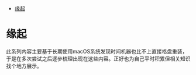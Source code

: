 <!--ts-->
* [缘起](#缘起)

<!-- Created by https://github.com/ekalinin/github-markdown-toc -->
<!-- Added by: runner, at: Fri Sep 16 04:08:12 UTC 2022 -->

<!--te-->
# 缘起

此系列内容主要基于长期使用macOS系统发现时间机器也比不上直接格盘重装，于是在多次尝试之后逐步梳理出现在这些内容。正好也为自己平时积累但相关知识找个地方展示。